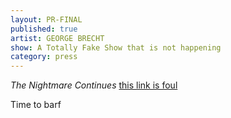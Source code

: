 ```yaml
---
layout: PR-FINAL
published: true
artist: GEORGE BRECHT
show: A Totally Fake Show that is not happening
category: press
---
```

*The Nightmare Continues*
[this link is foul](http://fake.link.org)

Time to barf
